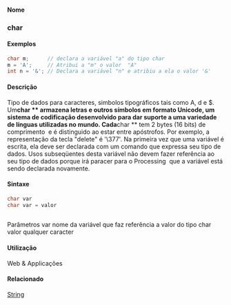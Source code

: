 
#### Nome
### char

#### Exemplos

```pde
char m;      // declara a variável "a" do tipo char
m = 'A';     // Atribui a "m" o valor  "A" 
int n = '&'; // Declara a variável "n" e atribiu a ela o valor '&'

```

#### Descrição
Tipo de dados para caracteres, simbolos tipográficos tais como A, d e $. Um**char ** armazena
letras e outros símbolos em formato Unicode, um sistema de
codificação desenvolvido para dar suporte a uma variedade
de línguas utilizadas no mundo. Cada**char ** tem
2 bytes (16 bits) de comprimento  e é distinguido ao estar
entre apóstrofos. Por exemplo, a representação da
tecla "delete" é '\377'.
Na primeira vez que uma
variável é escrita, ela deve ser declarada com um comando
que expressa seu tipo de dados. Usos subseqüentes desta variável não
devem fazer referência ao seu tipo de dados porque irá paracer para o
Processing  que a variável está sendo declarada novamente.

#### Sintaxe
```pde
char var
char var = valor
            
```
Parâmetros
var
nome da variável que faz referência a valor do tipo char
valor
qualquer caracter

#### Utilização

	
Web & Applicações

#### Relacionado
[String](String)
